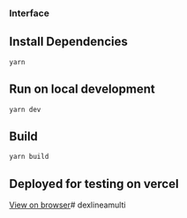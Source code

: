 ### Interface

## Install Dependencies

`yarn`

## Run on local development

`yarn dev`

## Build

`yarn build`

## Deployed for testing on vercel

[View on browser](https://interface-othr3qc49-zksynceraswap.vercel.app/#/swap)# dexlineamulti
